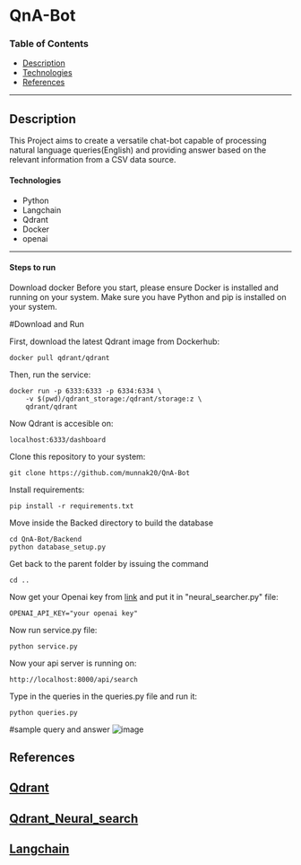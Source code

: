 # QnA-Bot

### Table of Contents

- [Description](#description)
- [Technologies](#technology)
- [References](#references)

---

## Description
This Project aims to create a versatile chat-bot capable of processing natural language queries(English) and providing answer based on the relevant information from a CSV data source. 


#### Technologies

- Python
- Langchain
- Qdrant
- Docker 
- openai

---


#### Steps to run
Download docker
Before you start, please ensure Docker is installed and running on your system.
Make sure you have Python and pip is installed on your system.


#Download and Run

First, download the latest Qdrant image from Dockerhub:
```pip
docker pull qdrant/qdrant
```

Then, run the service:
```pip
docker run -p 6333:6333 -p 6334:6334 \
    -v $(pwd)/qdrant_storage:/qdrant/storage:z \
    qdrant/qdrant
```

Now Qdrant is accesible on:
```pip
localhost:6333/dashboard
```

Clone this repository to your system:
```pip
git clone https://github.com/munnak20/QnA-Bot
```
Install requirements:
```pip
pip install -r requirements.txt
```
Move inside the Backed directory to build the database
```pip
cd QnA-Bot/Backend
python database_setup.py
```

Get back to the parent folder by issuing the command
```pip
cd ..
```

Now get your Openai key  from [link](https://platform.openai.com/api-keys) and put it in "neural_searcher.py" file:
```pip
OPENAI_API_KEY="your openai key"
```


Now run service.py file:
```pip
python service.py
```

Now your api server is running on:
```pip
http://localhost:8000/api/search
```

Type in the queries in the queries.py file and run it:
```pip
python queries.py
```

#sample query and answer
![image](https://github.com/munnak20/QnA-Bot/assets/105987153/f4e8c998-40e8-410a-8881-7e41efe1af76)









## References
[Qdrant](https://qdrant.tech/documentation/quick-start/)
---
[Qdrant_Neural_search](https://qdrant.tech/documentation/tutorials/neural-search/)
---
[Langchain](https://python.langchain.com/docs/modules/chains/foundational/llm_chain)
---


